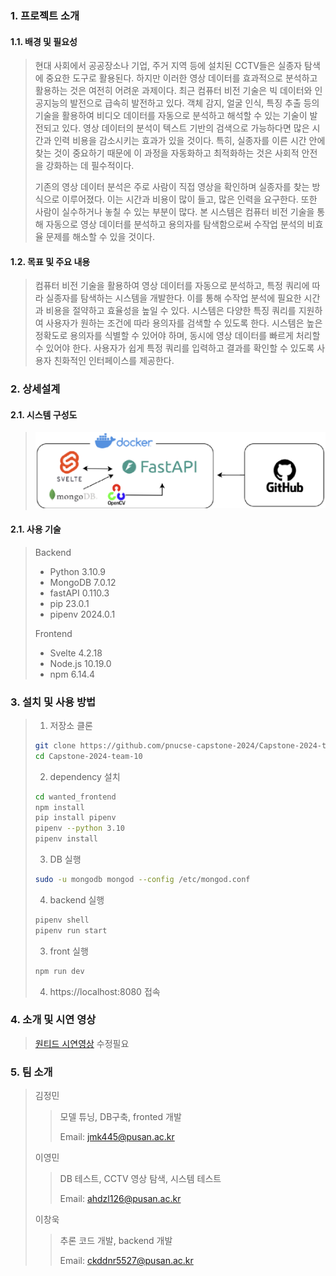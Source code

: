 ### 1. 프로젝트 소개
#### 1.1. 배경 및 필요성
> 현대 사회에서 공공장소나 기업, 주거 지역 등에 설치된 CCTV들은 실종자 탐색에 중요한 도구로 활용된다. 하지만 이러한 영상 데이터를 효과적으로 분석하고 활용하는 것은 여전히 어려운 과제이다. 최근 컴퓨터 비전 기술은 빅 데이터와 인공지능의 발전으로 급속히 발전하고 있다. 객체 감지, 얼굴 인식, 특징 추출 등의 기술을 활용하여 비디오 데이터를 자동으로 분석하고 해석할 수 있는 기술이 발전되고 있다. 영상 데이터의 분석이 텍스트 기반의 검색으로 가능하다면 많은 시간과 인력 비용을 감소시키는 효과가 있을 것이다. 특히, 실종자를 이른 시간 안에 찾는 것이 중요하기 때문에 이 과정을 자동화하고 최적화하는 것은 사회적 안전을 강화하는 데 필수적이다.
>
> 기존의 영상 데이터 분석은 주로 사람이 직접 영상을 확인하며 실종자를 찾는 방식으로 이루어졌다. 이는 시간과 비용이 많이 들고, 많은 인력을 요구한다. 또한 사람이 실수하거나 놓칠 수 있는 부분이 많다. 본 시스템은 컴퓨터 비전 기술을 통해 자동으로 영상 데이터를 분석하고 용의자를 탐색함으로써 수작업 분석의 비효율 문제를 해소할 수 있을 것이다.

#### 1.2. 목표 및 주요 내용
> 컴퓨터 비전 기술을 활용하여 영상 데이터를 자동으로 분석하고, 특정 쿼리에 따라 실종자를 탐색하는 시스템을 개발한다. 이를 통해 수작업 분석에 필요한 시간과 비용을 절약하고 효율성을 높일 수 있다. 시스템은 다양한 특징 쿼리를 지원하여 사용자가 원하는 조건에 따라 용의자를 검색할 수 있도록 한다. 시스템은 높은 정확도로 용의자를 식별할 수 있어야 하며, 동시에 영상 데이터를 빠르게 처리할 수 있어야 한다. 사용자가 쉽게 특정 쿼리를 입력하고 결과를 확인할 수 있도록 사용자 친화적인 인터페이스를 제공한다.

### 2. 상세설계
#### 2.1. 시스템 구성도
> ![시스템 구성도](/구성도.png)

#### 2.1. 사용 기술
> Backend
> - Python 3.10.9
> - MongoDB 7.0.12
> - fastAPI 0.110.3  
> - pip 23.0.1
> - pipenv 2024.0.1
>
> Frontend
> - Svelte 4.2.18
> - Node.js 10.19.0
> - npm 6.14.4

### 3. 설치 및 사용 방법
> 1. 저장소 클론
> ```bash
> git clone https://github.com/pnucse-capstone-2024/Capstone-2024-team-10.git
> cd Capstone-2024-team-10
> ```
> 2. dependency 설치
> ```bash
> cd wanted_frontend
> npm install
> pip install pipenv
> pipenv --python 3.10
> pipenv install
> ```
> 3. DB 실행
> ```bash
> sudo -u mongodb mongod --config /etc/mongod.conf
> ```
> 4. backend 실행
> ```bash
> pipenv shell
> pipenv run start
> ```
> 3. front 실행
> ```bash
> npm run dev
> ```
> 4. https://localhost:8080 접속

### 4. 소개 및 시연 영상
> [원티드 시연영상](https://www.youtube.com/watch?v=dQw4w9WgXcQ)
수정필요

### 5. 팀 소개
>  김정민
>> 모델 튜닝, DB구축, fronted 개발
>>
>> Email: jmk445@pusan.ac.kr
>>
>  이영민
>> DB 테스트, CCTV 영상 탐색, 시스템 테스트
>>
>> Email: ahdzl126@pusan.ac.kr
>>
>  이창욱
>> 추론 코드 개발, backend 개발
>>
>> Email: ckddnr5527@pusan.ac.kr
